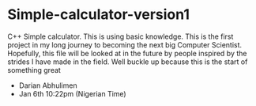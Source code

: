 # Simple-calculator-version1
C++ Simple calculator. This is using basic knowledge.
This is the first project in my long journey to becoming the next big Computer Scientist. Hopefully, this file will be looked at in the future by people inspired by the strides I have made in the field. Well buckle up because this is the start of something great
- Darian Abhulimen
- Jan 6th 10:22pm (Nigerian Time)




